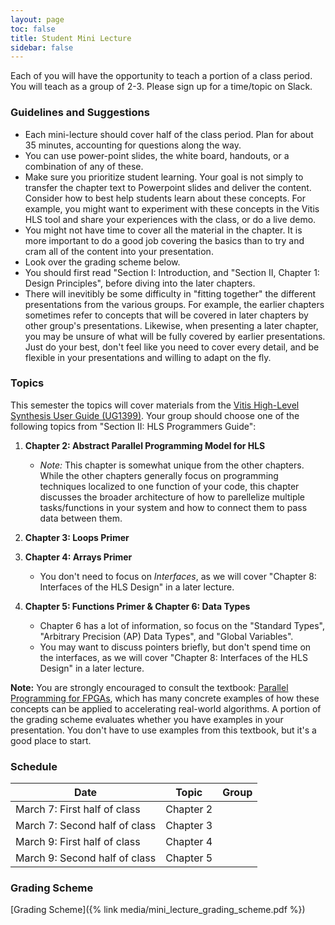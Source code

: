 ```yaml
---
layout: page
toc: false
title: Student Mini Lecture
sidebar: false
---
```


Each of you will have the opportunity to teach a portion of a class period.  You will teach as a group of 2-3.  Please sign up for a time/topic on Slack.

### Guidelines and Suggestions
* Each mini-lecture should cover half of the class period. Plan for about 35 minutes, accounting for questions along the way.
* You can use power-point slides, the white board, handouts, or a combination of any of these.
* Make sure you prioritize student learning.  Your goal is not simply to transfer the chapter text to Powerpoint slides and deliver the content.  Consider how to best help students learn about these concepts.  For example, you might want to experiment with these concepts in the Vitis HLS tool and share your experiences with the class, or do a live demo.  
* You might not have time to cover all the material in the chapter.  It is more important to do a good job covering the basics than to try and cram all of the content into your presentation.
* Look over the grading scheme below.
* You should first read "Section I: Introduction, and "Section II, Chapter 1: Design Principles", before diving into the later chapters.
* There will inevitibly be some difficulty in "fitting together" the different presentations from the various groups.  For example, the earlier chapters sometimes refer to concepts that will be covered in later chapters by other group's presentations.  Likewise, when presenting a later chapter, you may be unsure of what will be fully covered by earlier presentations.   Just do your best, don't feel like you need to cover every detail, and be flexible in your presentations and willing to adapt on the fly.

### Topics
This semester the topics will cover materials from the [Vitis High-Level Synthesis User Guide (UG1399)](https://docs.xilinx.com/r/en-US/ug1399-vitis-hls). Your group should choose one of the following topics from "Section II: HLS Programmers Guide":

1. **Chapter 2: Abstract Parallel Programming Model for HLS**
    * *Note:* This chapter is somewhat unique from the other chapters. While the other chapters generally focus on programming techniques localized to one function of your code, this chapter discusses the broader architecture of how to parellelize multiple tasks/functions in your system and how to connect them to pass data between them.

1. **Chapter 3: Loops Primer**

1. **Chapter 4: Arrays Primer**
    * You don't need to focus on *Interfaces*, as we will cover "Chapter 8: Interfaces of the HLS Design" in a later lecture.
    
1. **Chapter 5: Functions Primer & Chapter 6: Data Types**
    * Chapter 6 has a lot of information, so focus on the "Standard Types", "Arbitrary Precision (AP) Data Types", and "Global Variables".  
    * You may want to discuss pointers briefly, but don't spend time on the interfaces, as we will cover "Chapter 8: Interfaces of the HLS Design" in a later lecture.


**Note:** You are strongly encouraged to consult the textbook: [Parallel Programming for FPGAs](https://kastner.ucsd.edu/hlsbook/), which has many concrete examples of how these concepts can be applied to accelerating real-world algorithms.  A portion of the grading scheme evaluates whether you have examples in your presentation.  You don't have to use examples from this textbook, but it's a good place to start.

### Schedule

| Date  | Topic | Group |
|-------|-------|-------|
| March 7: First half of class | Chapter 2
| March 7: Second half of class | Chapter 3
| March 9: First half of class | Chapter 4
| March 9: Second half of class | Chapter 5


### Grading Scheme

[Grading Scheme]({% link media/mini_lecture_grading_scheme.pdf %})